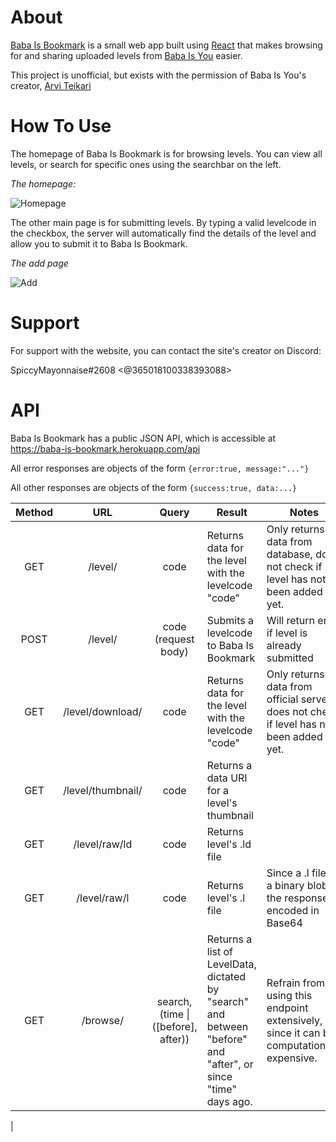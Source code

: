 # About
[Baba Is Bookmark](https://baba-is-bookmark.herokuapp.com) is a small web app built using [React](https://reactjs.org/) that makes browsing for and sharing uploaded levels from [Baba Is You](https://www.hempuli.com/baba/) easier.

This project is unofficial, but exists with the permission of Baba Is You's creator, [Arvi Teikari](https://www.hempuli.com/)

# How To Use
The homepage of Baba Is Bookmark is for browsing levels. You can view all levels, or search for specific ones using the searchbar on the left.

*The homepage:*

![Homepage](https://cdn.discordapp.com/attachments/548081787411103754/792574405435588649/unknown.png)

The other main page is for submitting levels. By typing a valid levelcode in the checkbox, the server will automatically find the details of the level and allow you to submit it to Baba Is Bookmark.

*The add page*

![Add](https://cdn.discordapp.com/attachments/548081787411103754/792575826532237312/unknown.png)

# Support

For support with the website, you can contact the site's creator on Discord:

SpiccyMayonnaise#2608 <@365018100338393088>

# API

Baba Is Bookmark has a public JSON API, which is accessible at https://baba-is-bookmark.herokuapp.com/api

All error responses are objects of the form `{error:true, message:"..."}`

All other responses are objects of the form `{success:true, data:...}`

|Method|URL|Query|Result|Notes|
|:----:|:-:|:---:|------|-----|
|GET|/level/|code|Returns data for the level with the levelcode "code"|Only returns data from database, does not check if level has not been added yet.|
|POST|/level/|code (request body)|Submits a levelcode to Baba Is Bookmark|Will return error if level is already submitted|
|GET|/level/download/|code|Returns data for the level with the levelcode "code"|Only returns data from official server, does not check if level has not been added yet.|
|GET|/level/thumbnail/|code|Returns a data URI for a level's thumbnail||
|GET|/level/raw/ld|code|Returns level's .ld file||
|GET|/level/raw/l|code|Returns level's .l file|Since a .l file is a binary blob, the response is encoded in Base64|
|GET|/browse/|search, (time \| ([before], after))|Returns a list of LevelData, dictated by "search" and between "before" and "after", or since "time" days ago.|Refrain from using this endpoint extensively, since it can be computationally expensive.|
|
